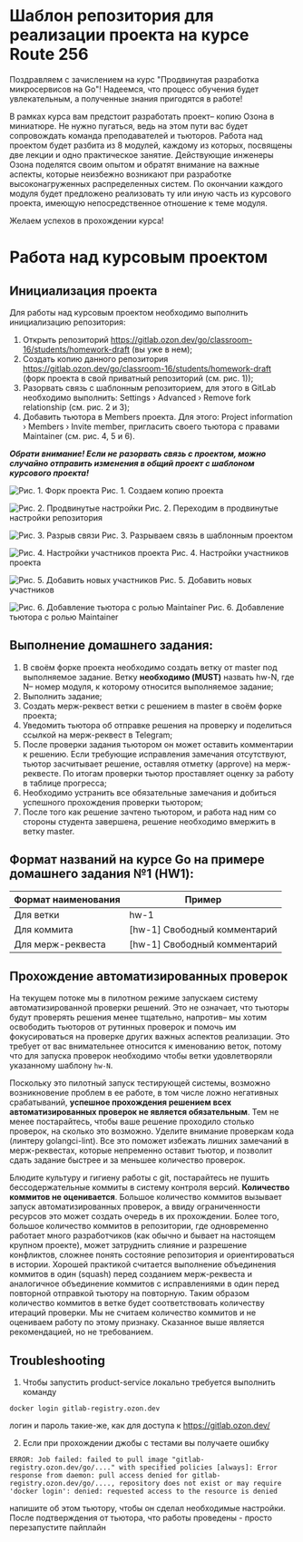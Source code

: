 # Шаблон репозитория для реализации проекта на курсе Route 256

  Поздравляем с зачислением на курс "Продвинутая разработка микросервисов на Go"! Надеемся, что процесс обучения будет
увлекательным, а полученные знания пригодятся в работе!

  В рамках курса вам предстоит разработать проект– копию Озона в миниатюре. Не нужно пугаться, ведь на этом пути вас
будет сопровождать команда преподавателей и тьюторов. Работа над проектом будет разбита из 8 модулей, каждому из
которых, посвящены две лекции и одно практическое занятие. Действующие инженеры Озона поделятся своим опытом и обратят
внимание на важные аспекты, которые неизбежно возникают при разработке высоконагруженных распределенных систем. По 
окончании каждого модуля будет предложено реализовать ту или иную часть из курсового проекта, имеющую непосредственное
отношение к теме модуля.
  
Желаем успехов в прохождении курса!

# Работа над курсовым проектом

## Инициализация проекта

Для работы над курсовым проектом необходимо выполнить инициализацию репозитория:

1. Открыть репозиторий https://gitlab.ozon.dev/go/classroom-16/students/homework-draft (вы уже в нем);
2. Создать копию данного репозитория https://gitlab.ozon.dev/go/classroom-16/students/homework-draft (форк проекта в свой 
  приватный репозиторий (см. рис. 1));
3. Разорвать связь с шаблонным репозиторием, для этого в GitLab необходимо выполнить: Settings › Advanced › Remove
  fork relationship (см. рис. 2 и 3);
4. Добавить тьютора в Members проекта. Для этого: Project information › Members › Invite member, пригласить своего
  тьютора с правами Maintainer (см. рис. 4, 5 и 6).

<em><strong>
Обрати внимание!
Если не разорвать связь с проектом, можно случайно отправить изменения в общий проект с шаблоном курсового проекта!
</strong></em>

![Рис. 1. Форк проекта](./docs/readme/img/fork-project.png)
Рис. 1. Создаем копию проекта

![Рис. 2. Продвинутые настройки](./docs/readme/img/advanced-settings.png)
Рис. 2. Переходим в продвинутые настройки репозитория

![Рис. 3. Разрыв связи](./docs/readme/img/unlink-fork.png)
Рис. 3. Разрываем связь в шаблонным проектом

![Рис. 4. Настройки участников проекта](./docs/readme/img/project-members.png)
Рис. 4. Настройки участников проекта

![Рис. 5. Добавить новых участников](./docs/readme/img/invite-member.png)
Рис. 5. Добавить новых участников

![Рис. 6. Добавление тьютора с ролью Maintainer](./docs/readme/img/make-tutor-a-maintainer.png)
Рис. 6. Добавление тьютора с ролью Maintainer


## Выполнение домашнего задания:

1. В своём форке проекта необходимо создать ветку от master под выполняемое задание. Ветку **необходимо (MUST)** назвать
  hw-N, где N– номер модуля, к которому относится выполняемое задание;
2. Выполнить задание;
3. Создать мерж-реквест ветки с решением в master в своём форке проекта;
4. Уведомить тьютора об отправке решения на проверку и поделиться ссылкой на мерж-реквест в Telegram;
5. После проверки задания тьютором он может оставить комментарии к решению. Если требующие исправления замечания
  отсутствуют, тьютор засчитывает решение, оставляя отметку (approve) на мерж-реквесте. По итогам проверки тьютор
  проставляет оценку за работу в таблице прогресса;
6. Необходимо устранить все обязательные замечания и добиться успешного прохождения проверки тьютором;
7. После того как решение зачтено тьютором, и работа над ним со стороны студента завершена, решение необходимо вмержить
  в ветку master.

## Формат названий на курсе Go на примере домашнего задания №1 (HW1):

| Формат наименования | Пример                       |
|--------------------|------------------------------|
| Для ветки          | hw-1                         |
| Для коммита        | [hw-1] Свободный комментарий |
| Для мерж-реквеста  | [hw-1] Свободный комментарий |

## Прохождение автоматизированных проверок

  На текущем потоке мы в пилотном режиме запускаем систему автоматизированной проверки решений. Это не означает, что
тьюторы будут проверять решения менее тщательно, напротив– мы хотим освободить тьюторов от рутинных проверок и
помочь им фокусироваться на проверке других важных аспектов реализации. Это требует от вас внимательнее относится
к именованию веток, потому что для запуска проверок необходимо чтобы ветки удовлетворяли указанному шаблону `hw-N`.

  Поскольку это пилотный запуск тестирующей системы, возможно возникновение проблем в ее работе, в том числе ложно
негативных срабатываний, **успешное прохождения решением всех автоматизированных проверок не является обязательным**.
Тем не менее постарайтесь, чтобы ваше решение проходило столько проверок, на сколько это возможно. Уделите внимание
проверкам кода (линтеру golangci-lint). Все это поможет избежать лишних замечаний в мерж-реквестах, которые непременно
оставит тьютор, и позволит сдать задание быстрее и за меньшее количество проверок.

  Блюдите культуру и гигиену работы с git, постарайтесь не пушить бессодержательные коммиты в систему контроля версий.
**Количество коммитов не оценивается**. Большое количество коммитов вызывает запуск автоматизированных проверок, а
ввиду ограниченности ресурсов это может создать очередь в их прохождении. Более того, большое количество коммитов в
репозитории, где одновременно работает много разработчиков (как обычно и бывает на настоящем крупном проекте), может
затруднить слияние и разрешение конфликтов, сложнее понять состояние репозитория и ориентироваться в истории. Хорошей
практикой считается выполнение объединения коммитов в один (squash) перед созданием мерж-реквеста и аналогичное
объединение коммитов с исправлениями в один перед повторной отправкой тьютору на повторную. Таким образом количество
коммитов в ветке будет соответствовать количеству итераций проверки. Мы не считаем количество коммитов и не оцениваем
работу по этому признаку. Сказанное выше является рекомендацией, но не требованием.

## Troubleshooting
1. Чтобы запустить product-service локально требуется выполнить команду

```
docker login gitlab-registry.ozon.dev
```
 логин и пароль такие-же, как для доступа к https://gitlab.ozon.dev/

2. Если при прохождении джобы с тестами вы получаете ошибку
```
ERROR: Job failed: failed to pull image "gitlab-registry.ozon.dev/go/...." with specified policies [always]: Error response from daemon: pull access denied for gitlab-registry.ozon.dev/go/...., repository does not exist or may require 'docker login': denied: requested access to the resource is denied
```
напишите об этом тьютору, чтобы он сделал необходимые настройки. После подтверждения от тьютора, что работы проведены - просто перезапустите пайплайн
